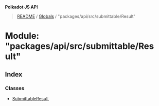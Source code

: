 **Polkadot JS API**

> [README](../README.md) / [Globals](../globals.md) / "packages/api/src/submittable/Result"

# Module: "packages/api/src/submittable/Result"

## Index

### Classes

* [SubmittableResult](../classes/_packages_api_src_submittable_result_.submittableresult.md)

